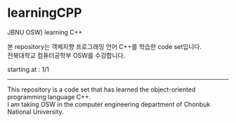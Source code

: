 # learningCPP
JBNU OSW) learning C++

본 repository는 객체지향 프로그래밍 언어 C++를 학습한 code set입니다.  
전북대학교 컴퓨터공학부 OSW를 수강합니다.  

starting at : 1/1  

---------------------------------

This repository is a code set that has learned the object-oriented programming language C++.  
I am taking OSW in the computer engineering department of Chonbuk National University.
